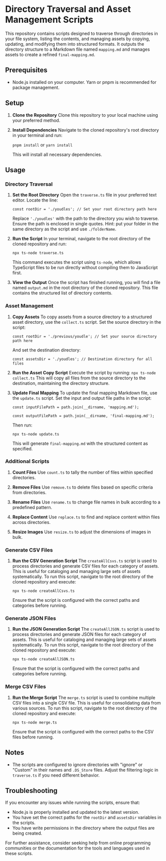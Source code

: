 # Directory Traversal and Asset Management Scripts

This repository contains scripts designed to traverse through directories in your file system, listing the contents, and managing assets by copying, updating, and modifying them into structured formats. It outputs the directory structure to a Markdown file named `mapping.md` and manages assets to create a refined `final-mapping.md`.

## Prerequisites

- Node.js installed on your computer. Yarn or pnpm is recommended for package management.

## Setup

1. **Clone the Repository**
   Clone this repository to your local machine using your preferred method.

2. **Install Dependencies**
   Navigate to the cloned repository's root directory in your terminal and run:
   
   `pnpm install` or `yarn install`
   
   This will install all necessary dependencies.

## Usage

### Directory Traversal
1. **Set the Root Directory**
   Open the `traverse.ts` file in your preferred text editor. Locate the line:
   
   `const rootDir = './youdles'; // Set your root directory path here`
   
   Replace `'./youdles'` with the path to the directory you wish to traverse. Ensure the path is enclosed in single quotes. 
   Hint: put your folder in the same directory as the script and use `./folderName`.

3. **Run the Script**
   In your terminal, navigate to the root directory of the cloned repository and run:
   
   `npx ts-node traverse.ts`
   
   This command executes the script using `ts-node`, which allows TypeScript files to be run directly without compiling them to JavaScript first.

5. **View the Output**
   Once the script has finished running, you will find a file named `output.md` in the root directory of the cloned repository. This file contains the structured list of directory contents.

### Asset Management
1. **Copy Assets**
   To copy assets from a source directory to a structured asset directory, use the `collect.ts` script. Set the source directory in the script:
   
   `const rootDir = './previous/youdle'; // Set your source directory path here`
   
   And set the destination directory:
   
   `const assetsDir = './youdles'; // Destination directory for all files`

3. **Run the Asset Copy Script**
   Execute the script by running:
   `npx ts-node collect.ts`
   This will copy all files from the source directory to the destination, maintaining the directory structure.

4. **Update Final Mapping**
   To update the final mapping Markdown file, use the `update.ts` script. Set the input and output file paths in the script:
   
   `const inputFilePath = path.join(__dirname, 'mapping.md');`
   
   `const outputFilePath = path.join(__dirname, 'final-mapping.md');`
   
   Then run:
   
   `npx ts-node update.ts`
   
   This will generate `final-mapping.md` with the structured content as specified.

### Additional Scripts
1. **Count Files**
   Use `count.ts` to tally the number of files within specified directories.

2. **Remove Files**
   Use `remove.ts` to delete files based on specific criteria from directories.

3. **Rename Files**
   Use `rename.ts` to change file names in bulk according to a predefined pattern.

4. **Replace Content**
   Use `replace.ts` to find and replace content within files across directories.

5. **Resize Images**
   Use `resize.ts` to adjust the dimensions of images in bulk.

### Generate CSV Files
1. **Run the CSV Generation Script**
   The `createAllCsvs.ts` script is used to process directories and generate CSV files for each category of assets. This is useful for cataloging and managing large sets of assets systematically.
   To run this script, navigate to the root directory of the cloned repository and execute:
   
   `npx ts-node createAllCsvs.ts`
   
   Ensure that the script is configured with the correct paths and categories before running.

### Generate JSON Files
1. **Run the JSON Generation Script**
   The `createAllJSON.ts` script is used to process directories and generate JSON files for each category of assets. This is useful for cataloging and managing large sets of assets systematically.
   To run this script, navigate to the root directory of the cloned repository and execute:
   
   `npx ts-node createAllJSON.ts`
   
   Ensure that the script is configured with the correct paths and categories before running.

### Merge CSV Files
1. **Run the Merge Script**
   The `merge.ts` script is used to combine multiple CSV files into a single CSV file. This is useful for consolidating data from various sources.
   To run this script, navigate to the root directory of the cloned repository and execute:
   
   `npx ts-node merge.ts`
   
   Ensure that the script is configured with the correct paths to the CSV files before running.

## Notes
- The scripts are configured to ignore directories with "ignore" or "Custom" in their names and `.DS_Store` files. Adjust the filtering logic in `traverse.ts` if you need different behavior.

## Troubleshooting
If you encounter any issues while running the scripts, ensure that:
- Node.js is properly installed and updated to the latest version.
- You have set the correct paths for the `rootDir` and `assetsDir` variables in the scripts.
- You have write permissions in the directory where the output files are being created.

For further assistance, consider seeking help from online programming communities or the documentation for the tools and languages used in these scripts.
